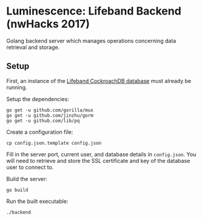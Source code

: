 # Luminescence: Lifeband Backend (nwHacks 2017)

Golang backend server which manages operations concerning data retrieval and storage.

## Setup

First, an instance of the [Lifeband CockroachDB database](https://github.com/nwHacks2017/database) must already be running.

Setup the dependencies:
```
go get -u github.com/gorilla/mux
go get -u github.com/jinzhu/gorm
go get -u github.com/lib/pq
```

Create a configuration file:
```
cp config.json.template config.json
```

Fill in the server port, current user, and database details in `config.json`. You will need to retrieve and store the SSL certificate and key of the database user to connect to.

Build the server:
```
go build
```

Run the built executable:
```
./backend
```
